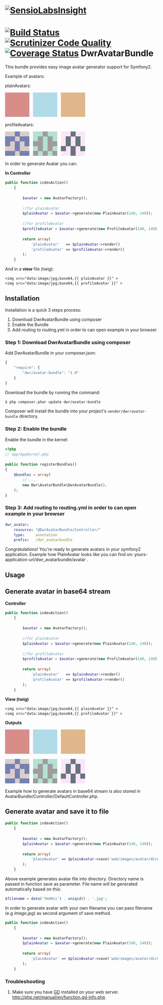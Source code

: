 [![SensioLabsInsight](https://insight.sensiolabs.com/projects/12b57070-5a37-4bdb-a8b3-aeddfdddcfff/big.png)](https://insight.sensiolabs.com/projects/12b57070-5a37-4bdb-a8b3-aeddfdddcfff)
======================
[![Build Status](https://travis-ci.org/dariuszwrzesien/DwrAvatarBundle.svg?branch=master)](https://travis-ci.org/dariuszwrzesien/DwrAvatarBundle)
[![Scrutinizer Code Quality](https://scrutinizer-ci.com/g/dariuszwrzesien/DwrAvatarBundle/badges/quality-score.png?b=master)](https://scrutinizer-ci.com/g/dariuszwrzesien/DwrAvatarBundle/?branch=master)
[![Coverage Status](https://coveralls.io/repos/dariuszwrzesien/DwrAvatarBundle/badge.png)](https://coveralls.io/r/dariuszwrzesien/DwrAvatarBundle)
DwrAvatarBundle
======================

This bundle provides easy image avatar generator support for Symfony2.

Example of avatars:

plainAvatars:

![plainAvatar example #1](Resources/doc/plain1.jpg)&nbsp;&nbsp;
![plainAvatar example #2](Resources/doc/plain2.jpg)&nbsp;&nbsp;
![plainAvatar example #3](Resources/doc/plain3.jpg)&nbsp;&nbsp;

profileAvatars:

![profileAvatar example #1](Resources/doc/profile1.jpg)&nbsp;&nbsp;
![profileAvatar example #2](Resources/doc/profile2.jpg)&nbsp;&nbsp;
![profileAvatar example #3](Resources/doc/profile3.jpg)&nbsp;&nbsp;

In order to generate Avatar you can:

**In Controller**

``` php
public function indexAction()
    {
        
        $avatar = new AvatarFactory();

        //for plainAvatar
        $plainAvatar = $avatar->generate(new PlainAvatar(140, 140)); 

        //for profileAvatar
        $profileAvatar = $avatar->generate(new ProfileAvatar(140, 140));
        
        return array(
            'plainAvatar'   => $plainAvatar->render()
            'profileAvatar' => $profileAvatar->render()
        );
    }
```

And in a **view** file (twig):

``` jinja
<img src="data:image/jpg;base64,{{ plainAvatar }}" >
<img src="data:image/jpg;base64,{{ profileAvatar }}" >
```

## **Installation**

Installation is a quick 3 steps process:

1. Download DwrAvatarBundle using composer
2. Enable the Bundle
3. Add routing to routing.yml in order to can open example in your browser

### Step 1: Download DwrAvatarBundle using composer

Add DwrAvatarBundle in your composer.json:

```js
{
    "require": {
        "dwr/avatar-bundle": "1.0"
    }
}
```

Download the bundle by running the command:

``` bash
$ php composer.phar update dwr/avatar-bundle
```

Composer will install the bundle into your project's `vendor/dwr/avatar-bundle` directory.

### Step 2: Enable the bundle

Enable the bundle in the kernel:

``` php
<?php
// app/AppKernel.php

public function registerBundles()
{
    $bundles = array(
        // ...
        new Dwr\AvatarBundle\DwrAvatarBundle(),
    );
}
```

### Step 3: Add routing to routing.yml in order to can open example in your browser

``` yml
dwr_avatar:
    resource: "@DwrAvatarBundle/Controller/"
    type:     annotation
    prefix:   /dwr_avatarbundle
```

Congratulations! You're ready to generate avatars in your symfony2 application.
Example how PlainAvatar looks like you can find on: yours-application-url/dwr_avatarbundle/avatar .

## **Usage**
## **Generate avatar in base64 stream**

**Controller**

``` php
public function indexAction()
    {
        
        $avatar = new AvatarFactory();

        //for plainAvatar
        $plainAvatar = $avatar->generate(new PlainAvatar(140, 140)); 

        //for profileAvatar
        $profileAvatar = $avatar->generate(new ProfileAvatar(140, 140));
        
        return array(
            'plainAvatar'   => $plainAvatar->render()
            'profileAvatar' => $profileAvatar->render()
        );
    }
```

**View (twig)**

``` jinja
<img src="data:image/jpg;base64,{{ plainAvatar }}" >
<img src="data:image/jpg;base64,{{ profileAvatar }}" >
```

**Outputs**

![plainAvatar example #1](Resources/doc/plain1.jpg)&nbsp;&nbsp;
![plainAvatar example #2](Resources/doc/plain2.jpg)&nbsp;&nbsp;
![plainAvatar example #3](Resources/doc/plain3.jpg)&nbsp;&nbsp;


![profileAvatar example #1](Resources/doc/profile1.jpg)&nbsp;&nbsp;
![profileAvatar example #2](Resources/doc/profile2.jpg)&nbsp;&nbsp;
![profileAvatar example #3](Resources/doc/profile3.jpg)&nbsp;&nbsp;

Example how to generate avatars in base64 stream is also stored in AvatarBundle/Controller/DefaultController.php.

## **Generate avatar and save it to file**

``` php
public function indexAction()
    {
        
        $avatar = new AvatarFactory();
        $plainAvatar = $avatar->generate(new PlainAvatar(140, 140));
        
        return array(
            'plainAvatar' => $plainAvatar->save('web/images/avatar/directory')
        );
    }
```

Above example generates avatar file into directory. Directory name is passed in function save as parameter.
File name will be generated automatically based on this:

``` php
$filename = date('YmdHis') . uniqid() . '.jpg';
```

In order to generate avatar with your own filename you can pass filename (e.g *image.jpg*) as second argument of save method.

``` php
public function indexAction()
    {
        
        $avatar = new AvatarFactory();
        $plainAvatar = $avatar->generate(new PlainAvatar(140, 140));
        
        return array(
            'plainAvatar' => $plainAvatar->save('web/images/avatar/directory', 'image.jpg')
        );
    }
```

### Troubleshooting

1. Make sure you have [GD](http://php.net/manual/en/book.image.php) installed on your web server.
    http://php.net/manual/en/function.gd-info.php

